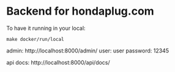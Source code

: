 # Backend for hondaplug.com

To have it running in your local:
```console
make docker/run/local
```
 
admin: http://localhost:8000/admin/ user: user password: 12345

api docs: http://localhost:8000/api/docs/